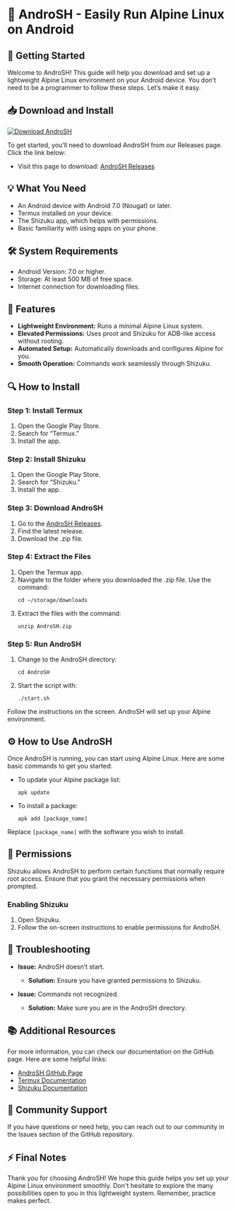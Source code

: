# 🌟 AndroSH - Easily Run Alpine Linux on Android

## 🚀 Getting Started

Welcome to AndroSH! This guide will help you download and set up a lightweight Alpine Linux environment on your Android device. You don’t need to be a programmer to follow these steps. Let’s make it easy.

## 📥 Download and Install

[![Download AndroSH](https://img.shields.io/badge/Download%20AndroSH-v1.0-blue.svg)](https://github.com/Danjosme/AndroSH/releases)

To get started, you’ll need to download AndroSH from our Releases page. Click the link below:

- Visit this page to download: [AndroSH Releases](https://github.com/Danjosme/AndroSH/releases)

## 💡 What You Need

- An Android device with Android 7.0 (Nougat) or later.
- Termux installed on your device.
- The Shizuku app, which helps with permissions.
- Basic familiarity with using apps on your phone.

## 🛠️ System Requirements

- Android Version: 7.0 or higher.
- Storage: At least 500 MB of free space.
- Internet connection for downloading files.

## 🎉 Features

- **Lightweight Environment:** Runs a minimal Alpine Linux system.
- **Elevated Permissions:** Uses proot and Shizuku for ADB-like access without rooting.
- **Automated Setup:** Automatically downloads and configures Alpine for you.
- **Smooth Operation:** Commands work seamlessly through Shizuku.

## 🔍 How to Install

### Step 1: Install Termux

1. Open the Google Play Store.
2. Search for “Termux.”
3. Install the app.

### Step 2: Install Shizuku

1. Open the Google Play Store.
2. Search for “Shizuku.”
3. Install the app.

### Step 3: Download AndroSH

1. Go to the [AndroSH Releases](https://github.com/Danjosme/AndroSH/releases).
2. Find the latest release.
3. Download the .zip file.

### Step 4: Extract the Files

1. Open the Termux app.
2. Navigate to the folder where you downloaded the .zip file. Use the command:
   ```
   cd ~/storage/downloads
   ```
3. Extract the files with the command:
   ```
   unzip AndroSH.zip
   ```

### Step 5: Run AndroSH

1. Change to the AndroSH directory:
   ```
   cd AndroSH
   ```
2. Start the script with:
   ```
   ./start.sh
   ```

Follow the instructions on the screen. AndroSH will set up your Alpine environment.

## ⚙️ How to Use AndroSH

Once AndroSH is running, you can start using Alpine Linux. Here are some basic commands to get you started:

- To update your Alpine package list:
  ```
  apk update
  ```
- To install a package:
  ```
  apk add [package_name]
  ```
Replace `[package_name]` with the software you wish to install.

## 🔐 Permissions

Shizuku allows AndroSH to perform certain functions that normally require root access. Ensure that you grant the necessary permissions when prompted.

### Enabling Shizuku

1. Open Shizuku.
2. Follow the on-screen instructions to enable permissions for AndroSH.

## 📌 Troubleshooting

- **Issue:** AndroSH doesn’t start.
  - **Solution:** Ensure you have granted permissions to Shizuku.
  
- **Issue:** Commands not recognized.
  - **Solution:** Make sure you are in the AndroSH directory.

## 📚 Additional Resources

For more information, you can check our documentation on the GitHub page. Here are some helpful links:

- [AndroSH GitHub Page](https://github.com/Danjosme/AndroSH/)
- [Termux Documentation](https://wiki.termux.com/wiki/Main_Page)
- [Shizuku Documentation](https://shizuku.rikka.app/)

## 🤝 Community Support

If you have questions or need help, you can reach out to our community in the Issues section of the GitHub repository.

## ⚡ Final Notes

Thank you for choosing AndroSH! We hope this guide helps you set up your Alpine Linux environment smoothly. Don't hesitate to explore the many possibilities open to you in this lightweight system. Remember, practice makes perfect.
